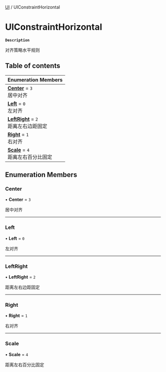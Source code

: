 [UI](../modules/UI.UI.md) / UIConstraintHorizontal

# UIConstraintHorizontal <Badge type="tip" text="Enumeration" /> <Score text="UIConstraintHorizontal" />

**`Description`**

对齐策略水平规则

## Table of contents

| Enumeration Members |
| :-----|
| **[Center](UI.UIConstraintHorizontal.md#center)** = ``3`` <br> 居中对齐|
| **[Left](UI.UIConstraintHorizontal.md#left)** = ``0`` <br> 左对齐|
| **[LeftRight](UI.UIConstraintHorizontal.md#leftright)** = ``2`` <br> 距离左右边距固定|
| **[Right](UI.UIConstraintHorizontal.md#right)** = ``1`` <br> 右对齐|
| **[Scale](UI.UIConstraintHorizontal.md#scale)** = ``4`` <br> 距离左右百分比固定|

## Enumeration Members

### Center <Score text="Center" /> 

• **Center** = ``3``

居中对齐

___

### Left <Score text="Left" /> 

• **Left** = ``0``

左对齐

___

### LeftRight <Score text="LeftRight" /> 

• **LeftRight** = ``2``

距离左右边距固定

___

### Right <Score text="Right" /> 

• **Right** = ``1``

右对齐

___

### Scale <Score text="Scale" /> 

• **Scale** = ``4``

距离左右百分比固定
